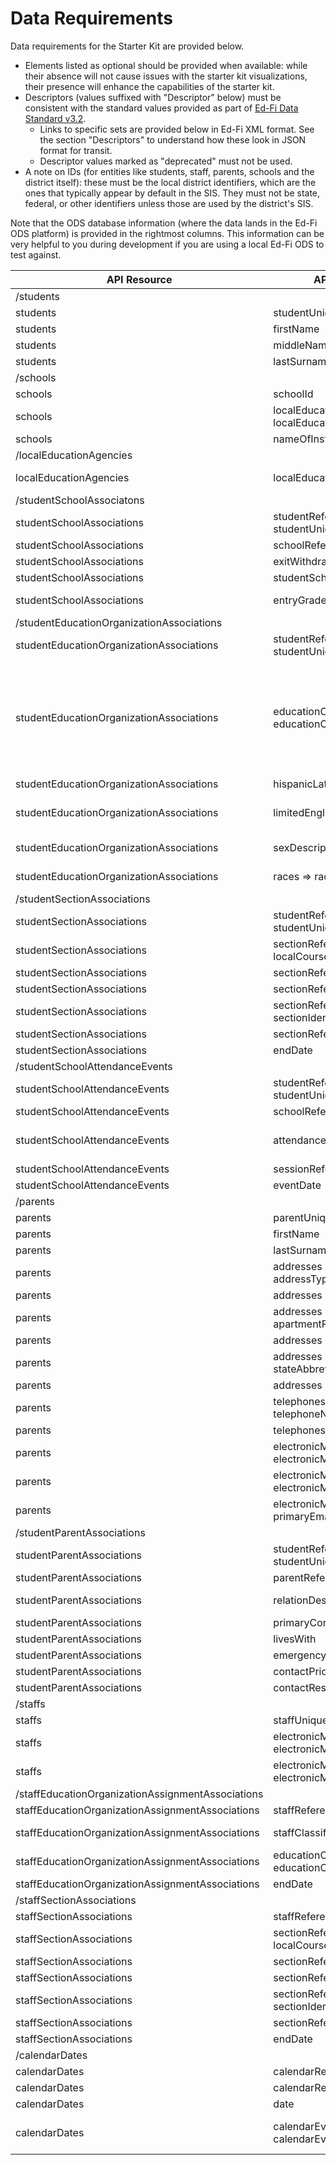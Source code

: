 # Data Requirements

Data requirements for the Starter Kit are provided below.

* Elements listed as optional should be provided when available: while their
    absence will not cause issues with the starter kit visualizations, their
    presence will enhance the capabilities of the starter kit.
* Descriptors (values suffixed with "Descriptor" below) must be consistent
    with the standard values provided as part of [Ed-Fi Data Standard
    v3.2](https://edfi.atlassian.net/wiki/spaces/EFDS32/overview).
  * Links to specific sets are provided below in Ed-Fi XML format. See the
        section "Descriptors" to understand how these look in JSON format for
        transit.
  * Descriptor values marked as "deprecated" must not be used.
* A note on IDs (for entities like students, staff, parents, schools and the
    district itself): these must be the local district identifiers, which are
    the ones that typically appear by default in the SIS. They must not be
    state, federal, or other identifiers unless those are used by the district's
    SIS.

Note that the ODS database information (where the data lands in the Ed-Fi ODS
platform) is provided in the rightmost columns. This information can be very
helpful to you during development if you are using a local Ed-Fi ODS to test
against.

| API Resource | API Resource Field | Required/Optional | Constraints | ODS Database Table | ODS Database Column |
| --- | --- | --- | --- | --- | --- |
| /students |     |     |     |     |     |
| students | studentUniqueId | Required | must be the local district ID | edfi.Student | StudentUniqueId |
| students | firstName | Required |     | edfi.Student | FirstName |
| students | middleName | Optional |     | edfi.Student | MiddleName |
| students | lastSurname | Required |     | edfi.Student | LastSurname |
| /schools |     |     |     |     |     |
| schools | schoolId | Required | must be the local district ID | edfi.School | SchoolId |
| schools | localEducationAgencyReference => localEducationAgencyId | Optional |     | edfi.School | LocalEducationAgencyId |
| schools | nameOfInstitution | Required |     | edfi.EducationOrganization | NameOfInstitution |
| /localEducationAgencies |     |     |     |     |     |
| localEducationAgencies | localEducationAgencyId | Required | must be the local  district ID | edfi.LocalEducationAgency | LocalEducationAgencyId |
| /studentSchoolAssociatons |     |     |     |     |     |
| studentSchoolAssociations | studentReference => studentUniqueId | Required |     | edfi.StudentSchoolAssociation | StudentUSI |
| studentSchoolAssociations | schoolReference => schoolId | Required |     | edfi.StudentSchoolAssociation | SchoolId |
| studentSchoolAssociations | exitWithdrawDate | Required |     | edfi.StudentSchoolAssociation | ExitWithdrawDate |
| studentSchoolAssociations | studentSchoolAssociation | Required |     | edfi.StudentSchoolAssociation | EntryDate |
| studentSchoolAssociations | entryGradeLevelDescriptor | Required | must be from standard [GradeLevel set](https://github.com/Ed-Fi-Alliance-OSS/Ed-Fi-Standard/blob/v3.2.0/Descriptors/GradeLevelDescriptor.xml) | edfi.StudentSchoolAssociation | EntryGradeLevelDescriptorId |
| /studentEducationOrganizationAssociations |     |     |     |     |     |
| studentEducationOrganizationAssociations | studentReference => studentUniqueId | Required |     | edfi.StudentEducationOrganizationAssociation | StudentUSI |
| studentEducationOrganizationAssociations | educationOrganizationReference => educationOrganizationId | Required | LocalEducationAgencyId from the edfi.LocalEducationAgency must match this  column, i.e., the demographics must be tied to the school district that represents the overall scope of the starter kit | edfi.StudentEducationOrganizationAssociation | EducationOrganizationId |
| studentEducationOrganizationAssociations | hispanicLatinoEthnicity | Optional |     | edfi.StudentEducationOrganizationAssociation | HispanicLatinoEthnicity |
| studentEducationOrganizationAssociations | limitedEnglishProficiencyDescriptor | Optional | must be from standard [LimitedEnglishProficiency set](https://github.com/Ed-Fi-Alliance-OSS/Ed-Fi-Standard/blob/v3.2.0/Descriptors/LimitedEnglishProficiencyDescriptor.xml) | edfi.StudentEducationOrganizationAssociation | LimitedEnglishProficiencyDescriptorId |
| studentEducationOrganizationAssociations | sexDescriptor | Required | must be from standard [Sex set](https://github.com/Ed-Fi-Alliance-OSS/Ed-Fi-Standard/blob/v3.2.0/Descriptors/SexDescriptor.xml) | edfi.StudentEducationOrganizationAssociation | SexDescriptorId |
| studentEducationOrganizationAssociations | races => raceDescriptor | Required | must be from standard [Race set](https://github.com/Ed-Fi-Alliance-OSS/Ed-Fi-Standard/blob/v3.2.0/Descriptors/RaceDescriptor.xml) | edfi.RaceDescriptor | RaceDescriptorId |
| /studentSectionAssociations |     |     |     |     |     |
| studentSectionAssociations | studentReference => studentUniqueId | Required | must be the local district ID | edfi.StudentSectionAssociation | StudentUSI |
| studentSectionAssociations | sectionReference => localCourseCode | Required |     | edfi.StudentSectionAssociation | LocalCourseCode |
| studentSectionAssociations | sectionReference => schoolId | Required | must be the local district ID | edfi.StudentSectionAssociation | SchoolId |
| studentSectionAssociations | sectionReference => schoolYear | Required |     | edfi.StudentSectionAssociation | SchoolYear |
| studentSectionAssociations | sectionReference => sectionIdentifier | Required |     | edfi.StudentSectionAssociation | SectionIdentifier |
| studentSectionAssociations | sectionReference => sessionName | Required |     | edfi.StudentSectionAssociation | SessionName |
| studentSectionAssociations | endDate | Optional |     | edfi.StudentSectionAssociation | EndDate |
| /studentSchoolAttendanceEvents |     |     |     |     |     |
| studentSchoolAttendanceEvents | studentReference => studentUniqueId | Required | must be the local district ID | edfi.StudentSchoolAttendanceEvent | StudentUSI |
| studentSchoolAttendanceEvents | schoolReference => schoolId | Required | must be the local district ID | edfi.StudentSchoolAttendanceEvent | SchoolId |
| studentSchoolAttendanceEvents | attendanceEventCategoryDescriptor | Required | must be from standard [AttendanceEventCategory set](https://github.com/Ed-Fi-Alliance-OSS/Ed-Fi-Standard/blob/v3.2.0/Descriptors/AttendanceEventCategoryDescriptor.xml) | edfi.StudentSchoolAttendanceEvent | AttendanceEventCategoryDescriptorId |
| studentSchoolAttendanceEvents | sessionReference => schoolYear | Required |     | edfi.StudentSchoolAttendanceEvent | SchoolYear |
| studentSchoolAttendanceEvents | eventDate | Required |     | edfi.StudentSchoolAttendanceEvent | EventDate |
| /parents |     |     |     |     |     |
| parents | parentUniqueId | Required | must be the local district ID | edfi.Parent | ParentUniqueId |
| parents | firstName | Required |     | edfi.Parent | FirstName |
| parents | lastSurname | Required |     | edfi.Parent | LastSurname |
| parents | addresses => addressTypeDescriptor | Optional | must be from standard [AddressType set](https://github.com/Ed-Fi-Alliance-OSS/Ed-Fi-Standard/blob/v3.2.0/Descriptors/AddressTypeDescriptor.xml) | edfi.ParentAddress | AddressTypeDescriptorId |
| parents | addresses => streetNumberName | Optional |     | edfi.ParentAddress | StreetNumberName |
| parents | addresses => apartmentRoomSuiteNumber | Optional |     | edfi.ParentAddress | ApartmentRoomSuiteNumber |
| parents | addresses => city | Optional |     | edfi.ParentAddress | City |
| parents | addresses => stateAbbreviationDescriptor | Optional | must be from standard [StateAbbreviation set](https://github.com/Ed-Fi-Alliance-OSS/Ed-Fi-Standard/blob/v3.2.0/Descriptors/StateAbbreviationDescriptor.xml) | edfi.ParentAddress | StateAbbreviationDescriptorId |
| parents | addresses => postalCode | Optional |     | edfi.ParentAddress | PostalCode |
| parents | telephones => telephoneNumberTypeDescriptor | Optional | must be from standard [TelephoneNumberType set](https://github.com/Ed-Fi-Alliance-OSS/Ed-Fi-Standard/blob/v3.2.0/Descriptors/TelephoneNumberTypeDescriptor.xml) | edfi.ParentTelephone | TelephoneNumberTypeDescriptorId |
| parents | telephones => telephoneNumber | Optional |     | edfi.ParentTelephone | TelephoneNumber |
| parents | electronicMails => electronicMailTypeDescriptor | Optional | must be from standard [ElectronicMailType set](https://github.com/Ed-Fi-Alliance-OSS/Ed-Fi-Standard/blob/v3.2.0/Descriptors/ElectronicMailTypeDescriptor.xml) | edfi.ParentElectronicMail | ElectronicMailTypeDescriptorId |
| parents | electronicMails => electronicMailAddress | Optional |     | edfi.ParentElectronicMail | ElectronicMailAddress |
| parents | electronicMails => primaryEmailAddressIndicator | Optional |     | edfi.ParentElectronicMail | PrimaryEmailAddressIndicator |
| /studentParentAssociations |     |     |     |     |     |
| studentParentAssociations | studentReference => studentUniqueId | Required | must be the local district ID | edfi.StudentParentAssociation | StudentUSI |
| studentParentAssociations | parentReference => parentUniqueId | Required | must be the local district ID | edfi.StudentParentAssociation | ParentUSI |
| studentParentAssociations | relationDescriptor | Required | must be from standard [Relation set](https://github.com/Ed-Fi-Alliance-OSS/Ed-Fi-Standard/blob/v3.2.0/Descriptors/RelationDescriptor.xml) | edfi.StudentParentAssociation | RelationDescriptorId |
| studentParentAssociations | primaryContactStatus | Optional |     | edfi.StudentParentAssociation | PrimaryContactStatus |
| studentParentAssociations | livesWith | Optional |     | edfi.StudentParentAssociation | LivesWith |
| studentParentAssociations | emergencyContactStatus | Optional |     | edfi.StudentParentAssociation | EmergencyContactStatus |
| studentParentAssociations | contactPriority | Optional |     | edfi.StudentParentAssociation | ContactPriority |
| studentParentAssociations | contactRestrictions | Optional |     | edfi.StudentParentAssociation | ContactRestrictions |
| /staffs |     |     |     |     |     |
| staffs | staffUniqueId |     | must be the local district ID | edfi.Staff | StaffUniqueId |
| staffs | electronicMails => electronicMailTypeDescriptor |     | must be from standard [ElectronicEmailType set](https://github.com/Ed-Fi-Alliance-OSS/Ed-Fi-Standard/blob/v3.2.0/Descriptors/ElectronicMailTypeDescriptor.xml) | edfi.StaffElectronicMail | ElectronicMailTypeDescriptorId |
| staffs | electronicMails => electronicMailAddress |     |     | edfi.StaffElectronicMail | ElectronicMailAddress |
| /staffEducationOrganizationAssignmentAssociations |     |     |     |     |     |
| staffEducationOrganizationAssignmentAssociations | staffReference => staffUniqueId | Required | must be the local district ID | edfi.StaffEducationOrganizationAssignmentAssociation | StaffUSI |
| staffEducationOrganizationAssignmentAssociations | staffClassificationDescriptor | Required | must be from standard [StaffClassification set](https://github.com/Ed-Fi-Alliance-OSS/Ed-Fi-Standard/blob/v3.2.0/Descriptors/StaffClassificationDescriptor.xml) | edfi.StaffEducationOrganizationAssignmentAssociation | StaffClassificationDescriptorId |
| staffEducationOrganizationAssignmentAssociations | educationOrganizationReference => educationOrganizationId | Required | must be the local district ID | edfi.StaffEducationOrganizationAssignmentAssociation | EducationOrganizationId |
| staffEducationOrganizationAssignmentAssociations | endDate | Optional |     | edfi.StaffEducationOrganizationAssignmentAssociation | EndDate |
| /staffSectionAssociations |     |     |     |     |     |
| staffSectionAssociations | staffReference => staffUniqueId | Required | must be the local district ID | edfi.StaffSectionAssociation | StaffUSI |
| staffSectionAssociations | sectionReference => localCourseCode | Required |     | edfi.StaffSectionAssociation | LocalCourseCode |
| staffSectionAssociations | sectionReference => schoolId | Required | must be the local district ID | edfi.StaffSectionAssociation | SchoolId |
| staffSectionAssociations | sectionReference => schoolYear | Required |     | edfi.StaffSectionAssociation | SchoolYear |
| staffSectionAssociations | sectionReference => sectionIdentifier | Required |     | edfi.StaffSectionAssociation | SectionIdentifier |
| staffSectionAssociations | sectionReference => sessionName | Required |     | edfi.StaffSectionAssociation | SessionName |
| staffSectionAssociations | endDate | Optional |     | edfi.StaffSectionAssociation | EndDate |
| /calendarDates |     |     |     |     |     |
| calendarDates | calendarReference =>  schoolId | Required | must be the local district ID | edfi.CalendarDateCalendarEvent | SchoolId |
| calendarDates | calendarReference =>  schoolYear | Required |     | edfi.CalendarDateCalendarEvent | SchoolYear |
| calendarDates | date | Required |     | edfi.CalendarDateCalendarEvent | Date |
| calendarDates | calendarEvents => calendarEventDescriptor | Required | must be from standard [CalendarEvent set](https://github.com/Ed-Fi-Alliance-OSS/Ed-Fi-Standard/blob/v3.2.0/Descriptors/CalendarEventDescriptor.xml) | edfi.CalendarDateCalendarEvent | CalendarEventDescriptorId |
